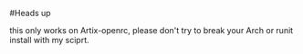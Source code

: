 #Heads up

this only works on Artix-openrc, please don't try to break your Arch or runit install with my sciprt.
